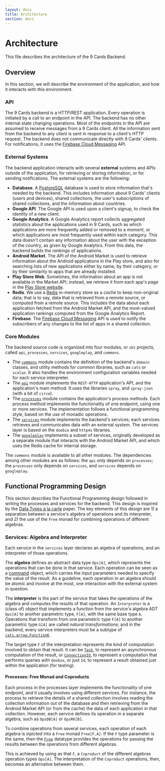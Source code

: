```yaml
---
layout: docs
title: Architecture
section: docs
---
```


# Architecture

This file describes the architecture of the 9 Cards Backend.

## Overview

In this section, we will describe the environment of the application, and how it interacts with this environment.

### API

The 9 Cards backend is a HTTP/REST application. Every operation is initiated by a call to an endpoint in the API. The backend has no other internal state changing operations.
Most of the endpoints in the API are assumed to receive messages from a 9 Cards client.
All the information sent from the backend to any client is sent in response to a client's HTTP request.
The backend does not communicate directly with 9 Cards' clients. For notifications, it uses
the [Firebase Cloud Messaging](http://firebase.google.com/docs/cloud-messaging/) API.


### External Systems

The backend application interacts with several **external** systems and APIs outside of the application, for retrieving or storing information, or for sending notifications. The external systems are the following:

* **Database**. A [PostgreSQL](http://www.postgresql.org/) database is used to store information that's needed by the backend.
  This includes information about 9 Cards' clients (users and devices), shared collections, the user's subscriptions of shared collections, and the information about countries.
* **Google API**. The Google API is used upon a client's signup, to check the identity of a new client.
* **Google Analytics**. A Google Analytics report collects aggregated statistics about the applications used in 9 Cards, such as which applications are more frequently added or removed to a _moment_, or which applications are most frequently used within each category. This data doesn't contain any information about the user with the exception of the country, as given by Google Analytics.
  From this data, the backend builds the _rankings_ of applications.
* **Android Market**. The API of the Android Market is used to retrieve information about the Android applications in the Play store, and also for searching lists of new applications either by name, by their category, or by their similarity to apps that are already installed.
* **Play Store Web**. Sometimes, the information about an app is not available in the Market API; instead, we retrieve it from each app's page in the [Play Store website](http://play.google.com/store/).
* **Redis**. We use a [Redis](http://redis.io/) in-memory store as a _cache_ to keep non-original data; that is to say, data that is retrieved from a remote source, or computed from a remote source. This includes the data about each application fetched from the Android Market API, and the most-valued application rankings computed from the Google Analytics Report.
* **Firebase**. The [Firebase Cloud Messaging](http://firebase.google.com/docs/cloud-messaging/) API is used to notify the subscribers of any changes to the list of apps in a shared collection.

### Core Modules

The backend source code is organized into four modules, or `sbt` projects, called `api`, `processes`, `services`, `googleplay`, and `commons`.

* The [`commons`](/modules/commons) module contains the definition of the backend's `domain` classes,
  and utility methods for common libraries, such as `cats` or `scalaz`. It also handles the environment configuration variables needed for each service interpreter.
* The [`api`](/modules/api) module implements the `REST-HTTP` application's API, and the application's
  main method. It uses the libraries `spray`, and `spray-json` (with a bit of `circe`).
* The [`processes`](/modules/processes) module contains the application's process methods. Each process method implements the functionality of one endpoint, using one or more services. The implementation follows a functional programming style, based on the use of monadic operations.
* The [`services`](/modules/services) module implements the backend's services; each services retrieves and
  communicates data with an external system. The services layer is based on the `doobie` and `http4s` libraries.
* The [`googleplay`](/modules/googleplay) implements a subset of services, originally developed as a separate
  module that interacts with the Android Market API, and which uses the Redis cache for internal storage.

The `commons` module is available to all other modules. The dependencies among other modules are as follows:
the `api` only depends on `processes`; the `processes` only depends on `services`, and `services` depends
on `googleplay`.

## Functional Programming Design

This section describes the Functional Programming design followed in writing the processes and services for the backend. This design is inspired by the [Data Types à la carte](http://dblp.org/rec/html/journals/jfp/Swierstra08) paper. The key elements of this design are _1)_ a separation between a service's algebra of operations and
its interpreter, and _2)_ the use of the `Free` monad for combining operations of different algebras.

### Services: Algebra and Interpreter

Each service in the `services` layer declares an algebra of operations, and an interpreter of those operations.

The **algebra** defines an abstract data type `Ops[A]`, which represents the operations that can be done in that service.
Each operation can be seen as a [command](http://en.wikipedia.org/wiki/Command_pattern) object,
which carries the input parameters needed to specify the value of the result.
As a guideline, each operation in an algebra should be atomic and involve at the most, one interaction
with the external system in question.

The **interpreter** is the part of the service that takes the operations of the algebra and computes the results of that operation.
An `Interpreter` is a (class of) object that implements a function from the service's algebra ADT
`Ops[A]` to another parametric type, `F[A]`, with the same base type `A`.
Operations that transform from one parametric type `F[A]` to another parametric type `G[A]` are called _natural transformations_;
and in the backend, every service interpreters must be a subtype of [`cats.arrow.FunctionK`](http://github.com/typelevel/cats/blob/master/core/src/main/scala/cats/arrow/FunctionK.scala).

The target type `F` of the interpretation represents the kind of computation involved to obtain that result.
It can be [`Task`](http://github.com/scalaz/scalaz/blob/series/7.3.x/concurrent/src/main/scala/scalaz/concurrent/Task.scala),
to represent an asynchronous computation of the result,
or [`ConnectionIO`](http://github.com/tpolecat/doobie/blob/master/core/src/main/scala/doobie/free/connection.scala),
to represent a computation that performs queries with `doobie`,
or just `Id`, to represent a result obtained just within the application (for testing).

#### Processes: Free Monad and Coproducts

Each process in the processes layer implements the functionality of one endpoint, and it usually involves
using different services.
For instance, the process to retrieve the details of a shared collection involves reading the collection information
out of the database and then retrieving from the Android Market API (or from the cache) the data of each
application in that collection. However, each service defines its operation in a separate algebra,
such as `OpsDB[A]` or `OpsRK[B]`.

To combine operations from several services, each operation of each algebra is _injected_ into a `Free` monad
`Free[F,A]`. If the `F` type parameter is the same, then the
[`Free`](http://github.com/typelevel/cats/blob/master/free/src/main/scala/cats/free/Free.scala) datatype provides
the operations for passing the results between the operations from different algebras.

This is achieved by using as that `F`, a `Coproduct` of the different algebras operation types `Ops[A]`.
The interpretation of the `Coproduct` operations, then, becomes an alternative between them.